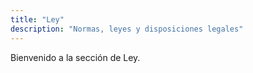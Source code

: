 ```yaml
---
title: "Ley"
description: "Normas, leyes y disposiciones legales"
--- 
```


Bienvenido a la sección de Ley.

